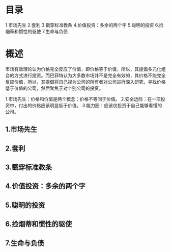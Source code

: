# 目录
1.市场先生
2.套利
3.戳穿标准教条
4.价值投资：多余的两个字
5.聪明的投资
6.捡烟蒂和惯性的驱使
7.生命与负债

# 概述
市场有效理论认为价格完全反应了价值，即价格等于价值，所以，其提倡多元化组合的方式进行投资。而巴菲特认为大多数市场并不是完全有效的，其价格不能完全反应价值，所以，其提倡将自己视为公司的所有者对公司进行深入研究，寻找价格低于价值的公司，然后聚焦于对个别公司的投资。

1.市场先生：价格和价值是两个概念：价格不等同于价值。
2.安全边际：在一项投资中，付出的价格应该明显低于价值。
3.能力圈：应该仅投资于自己能够看懂的公司。

## 1.市场先生
## 2.套利
## 3.戳穿标准教条
## 4.价值投资：多余的两个字
## 5.聪明的投资
## 6.捡烟蒂和惯性的驱使
## 7.生命与负债

   
